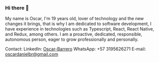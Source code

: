### Hi there 👋

My name is Oscar, I'm 19 years old, lover of technology and the new changes it brings, that is why I am dedicated to software development, I have experience in technologies such as Typescript, React, React Native, and Redux, among others.
I am a proactive, dedicated, responsible, autonomous person, eager to grow professionally and personally.

Contact:
LinkedIn: [Oscar-Barrero](https://www.linkedin.com/in/oscar-barrero/)
WhatsApp: +57 3195626271
E-mail: oscardanielbr@gmail.com

